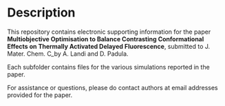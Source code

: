 Description
===========
This repository contains electronic supporting information for the
paper **Multiobjective Optimisation to Balance Contrasting Conformational Effects on Thermally Activated Delayed Fluorescence**,
submitted to J. Mater. Chem. C_by A. Landi and D. Padula.

Each subfolder contains files for the various simulations reported
in the paper.

For assistance or questions, please do contact authors at email addresses
provided for the paper.
